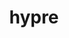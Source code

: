 ---
title: "hypre"
layout: cache
categories: [package, v0.18.1]
meta: {"versions": ["2.24.0"], "compilers": ["gcc@=7.3.1", "gcc@=7.5.0"], "oss": ["amzn2", "ubuntu18.04"], "platforms": ["linux"], "targets": ["aarch64", "graviton2", "x86_64", "x86_64_v3", "x86_64_v4"], "stacks": ["aws-ahug", "aws-ahug-aarch64", "aws-isc", "aws-isc-aarch64", "data-vis-sdk", "e4s", "radiuss", "root"], "num_specs": 12, "num_specs_by_stack": {"e4s": 2, "root": 12, "aws-ahug-aarch64": 2, "aws-ahug": 2, "aws-isc": 2, "data-vis-sdk": 1, "aws-isc-aarch64": 2, "radiuss": 1}}
spec_details: [{"hash": "a5sbkde5y2eec2at5lncbctinhuric7t", "compiler": "gcc@=7.5.0", "versions": ["2.24.0"], "os": "ubuntu18.04", "platform": "linux", "target": "x86_64", "variants": ["~complex", "~cuda", "~debug", "+fortran", "~gptune", "~int64", "~internal-superlu", "~mixedint", "+mpi", "~openmp", "~rocm", "+shared", "~superlu-dist", "~unified-memory"], "stacks": ["e4s", "root"], "size": "-", "tarball": "https://binaries.spack.io/releases/v0.18.1/build_cache/linux-ubuntu18.04-x86_64/gcc-7.5.0/hypre-2.24.0/linux-ubuntu18.04-x86_64-gcc-7.5.0-hypre-2.24.0-a5sbkde5y2eec2at5lncbctinhuric7t.spack"}, {"hash": "xw2n7fepjdmlvcy4ghfspr3hel7qvioi", "compiler": "gcc@=7.3.1", "versions": ["2.24.0"], "os": "amzn2", "platform": "linux", "target": "aarch64", "variants": ["~complex", "~cuda", "~debug", "+fortran", "~gptune", "~int64", "~internal-superlu", "~mixedint", "+mpi", "~openmp", "~rocm", "+shared", "~superlu-dist", "~unified-memory"], "stacks": ["root", "aws-ahug-aarch64"], "size": "-", "tarball": "https://binaries.spack.io/releases/v0.18.1/build_cache/linux-amzn2-aarch64/gcc-7.3.1/hypre-2.24.0/linux-amzn2-aarch64-gcc-7.3.1-hypre-2.24.0-xw2n7fepjdmlvcy4ghfspr3hel7qvioi.spack"}, {"hash": "spava6zlknto7cwpxgembh6ouxp2uayh", "compiler": "gcc@=7.3.1", "versions": ["2.24.0"], "os": "amzn2", "platform": "linux", "target": "x86_64_v3", "variants": ["~complex", "~cuda", "~debug", "+fortran", "~gptune", "~int64", "~internal-superlu", "~mixedint", "+mpi", "~openmp", "~rocm", "+shared", "~superlu-dist", "~unified-memory"], "stacks": ["root", "aws-ahug"], "size": "-", "tarball": "https://binaries.spack.io/releases/v0.18.1/build_cache/linux-amzn2-x86_64_v3/gcc-7.3.1/hypre-2.24.0/linux-amzn2-x86_64_v3-gcc-7.3.1-hypre-2.24.0-spava6zlknto7cwpxgembh6ouxp2uayh.spack"}, {"hash": "dehzhrmiiwlmvzvzplfswrqw5pek3ccd", "compiler": "gcc@=7.3.1", "versions": ["2.24.0"], "os": "amzn2", "platform": "linux", "target": "x86_64_v3", "variants": ["~complex", "~cuda", "~debug", "+fortran", "~gptune", "~int64", "~internal-superlu", "~mixedint", "+mpi", "~openmp", "~rocm", "+shared", "~superlu-dist", "~unified-memory"], "stacks": ["aws-isc", "root"], "size": "-", "tarball": "https://binaries.spack.io/releases/v0.18.1/build_cache/linux-amzn2-x86_64_v3/gcc-7.3.1/hypre-2.24.0/linux-amzn2-x86_64_v3-gcc-7.3.1-hypre-2.24.0-dehzhrmiiwlmvzvzplfswrqw5pek3ccd.spack"}, {"hash": "zvepnylphglo2sq7wgqcfrjdlw2yhbke", "compiler": "gcc@=7.3.1", "versions": ["2.24.0"], "os": "amzn2", "platform": "linux", "target": "x86_64_v4", "variants": ["~complex", "~cuda", "~debug", "+fortran", "~gptune", "~int64", "~internal-superlu", "~mixedint", "+mpi", "~openmp", "~rocm", "+shared", "~superlu-dist", "~unified-memory"], "stacks": ["aws-isc", "root"], "size": "-", "tarball": "https://binaries.spack.io/releases/v0.18.1/build_cache/linux-amzn2-x86_64_v4/gcc-7.3.1/hypre-2.24.0/linux-amzn2-x86_64_v4-gcc-7.3.1-hypre-2.24.0-zvepnylphglo2sq7wgqcfrjdlw2yhbke.spack"}, {"hash": "whx72cjiadb65lfz6a4o42q2jesrfonz", "compiler": "gcc@=7.5.0", "versions": ["2.24.0"], "os": "ubuntu18.04", "platform": "linux", "target": "x86_64", "variants": ["~complex", "~cuda", "~debug", "+fortran", "~gptune", "~int64", "~internal-superlu", "~mixedint", "+mpi", "~openmp", "~rocm", "+shared", "~superlu-dist", "~unified-memory"], "stacks": ["data-vis-sdk", "root"], "size": "-", "tarball": "https://binaries.spack.io/releases/v0.18.1/build_cache/linux-ubuntu18.04-x86_64/gcc-7.5.0/hypre-2.24.0/linux-ubuntu18.04-x86_64-gcc-7.5.0-hypre-2.24.0-whx72cjiadb65lfz6a4o42q2jesrfonz.spack"}, {"hash": "dpypwletr5jjknzwvdzjkn7o5pd5mmel", "compiler": "gcc@=7.3.1", "versions": ["2.24.0"], "os": "amzn2", "platform": "linux", "target": "graviton2", "variants": ["~complex", "~cuda", "~debug", "+fortran", "~gptune", "~int64", "~internal-superlu", "~mixedint", "+mpi", "~openmp", "~rocm", "+shared", "~superlu-dist", "~unified-memory"], "stacks": ["aws-isc-aarch64", "root"], "size": "-", "tarball": "https://binaries.spack.io/releases/v0.18.1/build_cache/linux-amzn2-graviton2/gcc-7.3.1/hypre-2.24.0/linux-amzn2-graviton2-gcc-7.3.1-hypre-2.24.0-dpypwletr5jjknzwvdzjkn7o5pd5mmel.spack"}, {"hash": "dz67nynpvo46xpar5ywyqcyqkfme74w3", "compiler": "gcc@=7.3.1", "versions": ["2.24.0"], "os": "amzn2", "platform": "linux", "target": "aarch64", "variants": ["~complex", "~cuda", "~debug", "+fortran", "~gptune", "~int64", "~internal-superlu", "~mixedint", "+mpi", "~openmp", "~rocm", "+shared", "~superlu-dist", "~unified-memory"], "stacks": ["aws-isc-aarch64", "root"], "size": "-", "tarball": "https://binaries.spack.io/releases/v0.18.1/build_cache/linux-amzn2-aarch64/gcc-7.3.1/hypre-2.24.0/linux-amzn2-aarch64-gcc-7.3.1-hypre-2.24.0-dz67nynpvo46xpar5ywyqcyqkfme74w3.spack"}, {"hash": "wrhikx4ehg6qxeltarngapbyctce5prz", "compiler": "gcc@=7.3.1", "versions": ["2.24.0"], "os": "amzn2", "platform": "linux", "target": "graviton2", "variants": ["~complex", "~cuda", "~debug", "+fortran", "~gptune", "~int64", "~internal-superlu", "~mixedint", "+mpi", "~openmp", "~rocm", "+shared", "~superlu-dist", "~unified-memory"], "stacks": ["root", "aws-ahug-aarch64"], "size": "-", "tarball": "https://binaries.spack.io/releases/v0.18.1/build_cache/linux-amzn2-graviton2/gcc-7.3.1/hypre-2.24.0/linux-amzn2-graviton2-gcc-7.3.1-hypre-2.24.0-wrhikx4ehg6qxeltarngapbyctce5prz.spack"}, {"hash": "hxgbla5rpjxwzkiy5bq3jarosjjeeodr", "compiler": "gcc@=7.3.1", "versions": ["2.24.0"], "os": "amzn2", "platform": "linux", "target": "x86_64_v4", "variants": ["~complex", "~cuda", "~debug", "+fortran", "~gptune", "~int64", "~internal-superlu", "~mixedint", "+mpi", "~openmp", "~rocm", "+shared", "~superlu-dist", "~unified-memory"], "stacks": ["root", "aws-ahug"], "size": "-", "tarball": "https://binaries.spack.io/releases/v0.18.1/build_cache/linux-amzn2-x86_64_v4/gcc-7.3.1/hypre-2.24.0/linux-amzn2-x86_64_v4-gcc-7.3.1-hypre-2.24.0-hxgbla5rpjxwzkiy5bq3jarosjjeeodr.spack"}, {"hash": "jubkel3yow3ecchlv2yvtrj7gce2ylab", "compiler": "gcc@=7.5.0", "versions": ["2.24.0"], "os": "ubuntu18.04", "platform": "linux", "target": "x86_64", "variants": ["~complex", "~cuda", "~debug", "+fortran", "~gptune", "~int64", "~internal-superlu", "~mixedint", "+mpi", "~openmp", "~rocm", "+shared", "~superlu-dist", "~unified-memory"], "stacks": ["radiuss", "root"], "size": "-", "tarball": "https://binaries.spack.io/releases/v0.18.1/build_cache/linux-ubuntu18.04-x86_64/gcc-7.5.0/hypre-2.24.0/linux-ubuntu18.04-x86_64-gcc-7.5.0-hypre-2.24.0-jubkel3yow3ecchlv2yvtrj7gce2ylab.spack"}, {"hash": "nsq26fhoapti6zhycuqkgrg64tuiwbus", "compiler": "gcc@=7.5.0", "versions": ["2.24.0"], "os": "ubuntu18.04", "platform": "linux", "target": "x86_64", "variants": ["~complex", "+cuda", "cuda_arch=70", "~debug", "+fortran", "~gptune", "~int64", "~internal-superlu", "~mixedint", "+mpi", "~openmp", "~rocm", "+shared", "~superlu-dist", "~unified-memory"], "stacks": ["e4s", "root"], "size": "-", "tarball": "https://binaries.spack.io/releases/v0.18.1/build_cache/linux-ubuntu18.04-x86_64/gcc-7.5.0/hypre-2.24.0/linux-ubuntu18.04-x86_64-gcc-7.5.0-hypre-2.24.0-nsq26fhoapti6zhycuqkgrg64tuiwbus.spack"}]
---